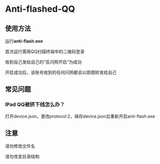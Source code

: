 # Anti-flashed-QQ

## 使用方法

运行**anti-flash.exe**

首次运行需用QQ扫描终端中的二维码登录

收到自己发给自己的“反闪照开启”为成功

开启成功后，该账号收到的任何闪照都会以原图转发给自己

## 常见问题

### IPad QQ被挤下线怎么办？

打开device.json，更改protocol:2，保存device.json后重新开启anti-flash.exe

## 注意

请勿修改文件名

请勿改变目录结构

